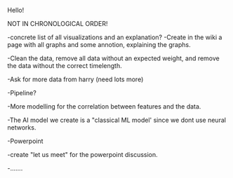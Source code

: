 Hello!


NOT IN CHRONOLOGICAL ORDER!


-concrete list of all visualizations and an explanation?
-Create in the wiki a page with all graphs and some annotion, explaining the graphs.

-Clean the data, remove all data without an expected weight, and remove the data without the correct timelength.

-Ask for more data from harry (need lots more)

-Pipeline?

-More modelling for the correlation between features and the data.

-The AI model we create is a "classical ML model' since we dont use neural networks.

-Powerpoint

-create "let us meet" for the powerpoint discussion.

-.......

